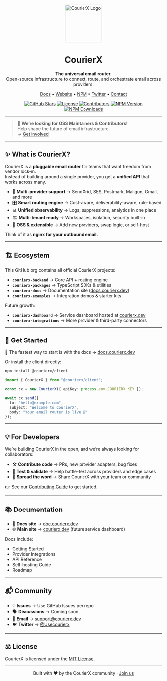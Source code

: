 <!-- CourierX README -->

<p align="center">
  <img src="https://courierx.dev/assets/logo.png" width="120" alt="CourierX Logo"/>
</p>

<h1 align="center">CourierX</h1>

<p align="center">
  <strong>The universal email router.</strong><br/>
  Open-source infrastructure to connect, route, and orchestrate email across providers.
</p>

<p align="center">
  <a href="https://docs.courierx.dev">Docs</a> •
  <a href="https://courierx.dev">Website</a> •
  <a href="https://www.npmjs.com/org/courierx">NPM</a> •
  <a href="https://twitter.com/courierx">Twitter</a> •
  <a href="mailto:support@courierx.dev">Contact</a>
</p>

<p align="center">
  <a href="https://github.com/courierx"><img src="https://img.shields.io/github/stars/courierx?style=social" alt="GitHub Stars"/></a>
  <a href="https://github.com/courierx/courierx-backend/blob/main/LICENSE"><img src="https://img.shields.io/github/license/courierx/courierx-backend" alt="License"/></a>
  <a href="https://github.com/courierx/courierx-backend/graphs/contributors"><img src="https://img.shields.io/github/contributors/courierx/courierx-backend" alt="Contributors"/></a>
  <a href="https://www.npmjs.com/package/@courierx/client"><img src="https://img.shields.io/npm/v/@courierx/client?color=blue&label=npm" alt="NPM Version"/></a>
  <a href="https://www.npmjs.com/package/@courierx/client"><img src="https://img.shields.io/npm/dm/@courierx/client.svg?color=blue" alt="NPM Downloads"/></a>
</p>

---

> 🚨 **We’re looking for OSS Maintainers & Contributors!**  
> Help shape the future of email infrastructure.  
> → [Get involved](https://github.com/courierx-dev)

---

## ✨ What is CourierX?

CourierX is a **pluggable email router** for teams that want freedom from vendor lock-in.  
Instead of building around a single provider, you get a **unified API** that works across many.

- 🔌 **Multi-provider support** → SendGrid, SES, Postmark, Mailgun, Gmail, and more  
- 🎛 **Smart routing engine** → Cost-aware, deliverability-aware, rule-based  
- 📊 **Unified observability** → Logs, suppressions, analytics in one place  
- 🏗 **Multi-tenant ready** → Workspaces, isolation, security built-in  
- 👐 **OSS & extensible** → Add new providers, swap logic, or self-host  

Think of it as **nginx for your outbound email.**

---

## 🏗 Ecosystem

This GitHub org contains all official CourierX projects:

- **`courierx-backend`** → Core API + routing engine  
- **`courierx-packages`** → TypeScript SDKs & utilities  
- **`courierx-docs`** → Documentation site ([docs.courierx.dev](https://docs.courierx.dev))  
- **`courierx-examples`** → Integration demos & starter kits  

Future growth:  
- **`courierx-dashboard`** → Service dashboard hosted at [courierx.dev](https://courierx.dev)  
- **`courierx-integrations`** → More provider & third-party connectors  

---

## 🚀 Get Started

📖 The fastest way to start is with the docs → [docs.courierx.dev](https://docs.courierx.dev)

Or install the client directly:

```bash
npm install @courierx/client
```

```typescript
import { CourierX } from "@courierx/client";

const cx = new CourierX({ apiKey: process.env.COURIERX_KEY });

await cx.send({
  to: "hello@example.com",
  subject: "Welcome to CourierX",
  body: "Your email router is live 🚀"
});
```
---
## 💡 For Developers

We’re building CourierX in the open, and we’re always looking for collaborators:

- 🛠 **Contribute code** → PRs, new provider adapters, bug fixes  
- 🧪 **Test & validate** → Help battle-test across providers and edge cases  
- 📢 **Spread the word** → Share CourierX with your team or community  

👉 See our [Contributing Guide](./CONTRIBUTING.md) to get started.

---
## 📚 Documentation

- 📖 **Docs site** → [doc.courierx.dev](https://doc.courierx.dev)  
- 🌐 **Main site** → [courierx.dev](https://courierx.dev) (future service dashboard)  

Docs include:  
- Getting Started  
- Provider Integrations  
- API Reference  
- Self-hosting Guide  
- Roadmap  

---

## 📬 Community

- 💡 **Issues** → Use GitHub Issues per repo  
- 🗣 **Discussions** → Coming soon  
- 📧 **Email** → [support@courierx.dev](mailto:support@courierx.dev)  
- 🐦 **Twitter** → [@Usecourierx](https://twitter.com/Usecourierx)  

---

## ⚖️ License

CourierX is licensed under the [MIT License](./LICENSE).

---

<p align="center">
  Built with ❤️ by the CourierX community · <a href="https://docs.courierx.dev">Join us</a>
</p>
